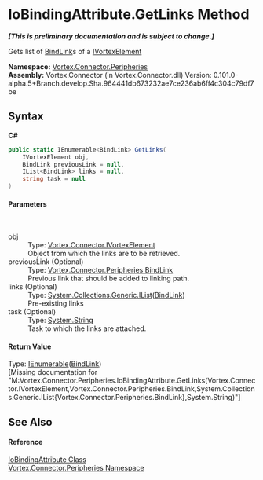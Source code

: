 # IoBindingAttribute.GetLinks Method 
 _**\[This is preliminary documentation and is subject to change.\]**_

Gets list of <a href="T_Vortex_Connector_Peripheries_BindLink.md">BindLink</a>s of a <a href="T_Vortex_Connector_IVortexElement.md">IVortexElement</a>

**Namespace:**&nbsp;<a href="N_Vortex_Connector_Peripheries.md">Vortex.Connector.Peripheries</a><br />**Assembly:**&nbsp;Vortex.Connector (in Vortex.Connector.dll) Version: 0.101.0-alpha.5+Branch.develop.Sha.964441db673232ae7ce236ab6ff4c304c79df7be

## Syntax

**C#**<br />
``` C#
public static IEnumerable<BindLink> GetLinks(
	IVortexElement obj,
	BindLink previousLink = null,
	IList<BindLink> links = null,
	string task = null
)
```


#### Parameters
&nbsp;<dl><dt>obj</dt><dd>Type: <a href="T_Vortex_Connector_IVortexElement.md">Vortex.Connector.IVortexElement</a><br />Object from which the links are to be retrieved.</dd><dt>previousLink (Optional)</dt><dd>Type: <a href="T_Vortex_Connector_Peripheries_BindLink.md">Vortex.Connector.Peripheries.BindLink</a><br />Previous link that should be added to linking path.</dd><dt>links (Optional)</dt><dd>Type: <a href="http://msdn2.microsoft.com/en-us/library/5y536ey6" target="_blank">System.Collections.Generic.IList</a>(<a href="T_Vortex_Connector_Peripheries_BindLink.md">BindLink</a>)<br />Pre-existing links</dd><dt>task (Optional)</dt><dd>Type: <a href="http://msdn2.microsoft.com/en-us/library/s1wwdcbf" target="_blank">System.String</a><br />Task to which the links are attached.</dd></dl>

#### Return Value
Type: <a href="http://msdn2.microsoft.com/en-us/library/9eekhta0" target="_blank">IEnumerable</a>(<a href="T_Vortex_Connector_Peripheries_BindLink.md">BindLink</a>)<br />\[Missing <returns> documentation for "M:Vortex.Connector.Peripheries.IoBindingAttribute.GetLinks(Vortex.Connector.IVortexElement,Vortex.Connector.Peripheries.BindLink,System.Collections.Generic.IList{Vortex.Connector.Peripheries.BindLink},System.String)"\]

## See Also


#### Reference
<a href="T_Vortex_Connector_Peripheries_IoBindingAttribute.md">IoBindingAttribute Class</a><br /><a href="N_Vortex_Connector_Peripheries.md">Vortex.Connector.Peripheries Namespace</a><br />